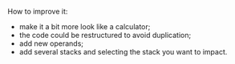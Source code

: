 How to improve it:
- make it a bit more look like a calculator;
- the code could be restructured to avoid duplication;
- add new operands;
- add several stacks and selecting the stack you want to impact.